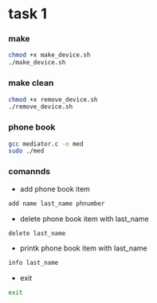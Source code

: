 # task 1

### make

```sh
chmod +x make_device.sh
./make_device.sh
```

### make clean
```sh
chmod +x remove_device.sh
./remove_device.sh
```

### phone book 
```sh
gcc mediator.c -o med
sudo ./med
```

### comannds
+ add phone book item
```sh
add name last_name phnumber
```
+ delete phone book item with last_name
```sh
delete last_name
```
+ printk phone book item with last_name
```sh
info last_name
```
+ exit
```sh
exit
```
